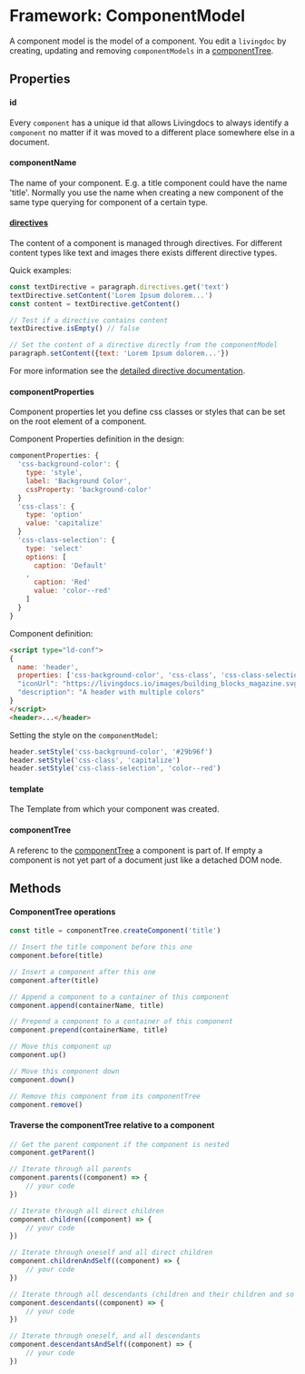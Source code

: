 
# Framework: ComponentModel

A component model is the model of a component. You edit a `livingdoc` by creating, updating and removing `componentModels` in a [componentTree](component_tree.md).

## Properties

#### id
Every `component` has a unique id that allows Livingdocs to always identify a `component` no matter if it was moved to a different place somewhere else in a document.

#### componentName
The name of your component. E.g. a title component could have the name 'title'. Normally you use the name when creating a new component of the same type querying for component of a certain type.

#### [directives](directives.md)
The content of a component is managed through directives. For different
content types like text and images there exists different directive types.

Quick examples:
```js
const textDirective = paragraph.directives.get('text')
textDirective.setContent('Lorem Ipsum dolorem...')
const content = textDirective.getContent()

// Test if a directive contains content
textDirective.isEmpty() // false

// Set the content of a directive directly from the componentModel
paragraph.setContent({text: 'Lorem Ipsum dolorem...'})
```

For more information see the [detailed directive documentation](directives.md).

#### componentProperties

Component properties let you define css classes or styles that can be set on
the root element of a component.


Component Properties definition in the design:
```js
componentProperties: {
  'css-background-color': {
    type: 'style',
    label: 'Background Color',
    cssProperty: 'background-color'
  }
  'css-class': {
    type: 'option'
    value: 'capitalize'
  }
  'css-class-selection': {
    type: 'select'
    options: [
      caption: 'Default'
    ,
      caption: 'Red'
      value: 'color--red'
    ]
  }
}
```

Component definition:
```html
<script type="ld-conf">
{
  name: 'header',
  properties: ['css-background-color', 'css-class', 'css-class-selection'],
  "iconUrl": "https://livingdocs.io/images/building_blocks_magazine.svg",
  "description": "A header with multiple colors"
}
</script>
<header>...</header>
```

Setting the style on the `componentModel`:
```js
header.setStyle('css-background-color', '#29b96f')
header.setStyle('css-class', 'capitalize')
header.setStyle('css-class-selection', 'color--red')
```


#### template
The Template from which your component was created.

#### componentTree
A referenc to the [componentTree](component_tree.md) a component is part of. If empty a component is not yet part of a document just like a detached DOM node.


## Methods

#### ComponentTree operations

```js
const title = componentTree.createComponent('title')

// Insert the title component before this one
component.before(title)

// Insert a component after this one
component.after(title)

// Append a component to a container of this component
component.append(containerName, title)

// Prepend a component to a container of this component
component.prepend(containerName, title)

// Move this component up
component.up()

// Move this component down
component.down()

// Remove this component from its componentTree
component.remove()
```


#### Traverse the componentTree relative to a component

```js
// Get the parent component if the component is nested
component.getParent()

// Iterate through all parents
component.parents((component) => {
    // your code
})

// Iterate through all direct children
component.children((component) => {
    // your code
})

// Iterate through oneself and all direct children
component.childrenAndSelf((component) => {
    // your code
})

// Iterate through all descendants (children and their children and so on...)
component.descendants((component) => {
    // your code
})

// Iterate through oneself, and all descendants
component.descendantsAndSelf((component) => {
    // your code
})
```
